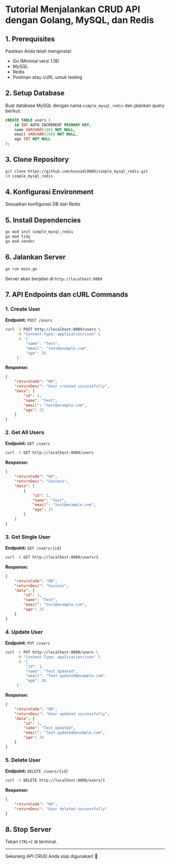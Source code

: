 # Tutorial Menjalankan CRUD API dengan Golang, MySQL, dan Redis

## 1. Prerequisites
Pastikan Anda telah menginstal:
- Go (Minimal versi 1.18)
- MySQL
- Redis
- Postman atau cURL untuk testing


## 2. Setup Database
Buat database MySQL dengan nama `simple_mysql_redis` dan jalankan query berikut:
```sql
CREATE TABLE users (
    id INT AUTO_INCREMENT PRIMARY KEY,
    name VARCHAR(100) NOT NULL,
    email VARCHAR(100) NOT NULL,
    age INT NOT NULL
);
```

## 3. Clone Repository
```sh
git clone https://github.com/kusnadi8605/simple_mysql_redis.git
cd simple_mysql_redis
```

## 4. Konfigurasi Environment
Sesuaikan konfigurasi DB dan Redis

## 5. Install Dependencies
```sh
go mod init simple_mysql_redis
go mod tidy
go mod vendor
```

## 6. Jalankan Server
```sh
go run main.go
```
Server akan berjalan di `http://localhost:8089`

## 7. API Endpoints dan cURL Commands

### 1. Create User
**Endpoint:** `POST /users`
```sh
curl -X POST http://localhost:8089/users \
     -H "Content-Type: application/json" \
     -d '{
         "name": "Test",
         "email": "test@example.com",
         "age": 25
     }'
```
**Response:**
```json
{
    "returnCode": "00",
    "returnDesc": "User created successfully",
    "data": {
        "id": 1,
        "name": "Test",
        "email": "test@example.com",
        "age": 25
    }
}
```

### 2. Get All Users
**Endpoint:** `GET /users`
```sh
curl -X GET http://localhost:8089/users
```
**Response:**
```json
{
    "returnCode": "00",
    "returnDesc": "Success",
    "data": [
        {
            "id": 1,
            "name": "Test",
            "email": "test@example.com",
            "age": 25
        }
    ]
}
```

### 3. Get Single User
**Endpoint:** `GET /users/{id}`
```sh
curl -X GET http://localhost:8089/users/1
```
**Response:**
```json
{
    "returnCode": "00",
    "returnDesc": "Success",
    "data": {
        "id": 1,
        "name": "Test",
        "email": "test@example.com",
        "age": 25
    }
}
```

### 4. Update User
**Endpoint:** `PUT /users`
```sh
curl -X PUT http://localhost:8089/users \
     -H "Content-Type: application/json" \
     -d '{
         "id": 1,
         "name": "Test Updated",
         "email": "Test.updated@example.com",
         "age": 26
     }'
```
**Response:**
```json
{
    "returnCode": "00",
    "returnDesc": "User updated successfully",
    "data": {
        "id": 1,
        "name": "Test Updated",
        "email": "Test.updated@example.com",
        "age": 26
    }
}
```

### 5. Delete User
**Endpoint:** `DELETE /users/{id}`
```sh
curl -X DELETE http://localhost:8089/users/1
```
**Response:**
```json
{
    "returnCode": "00",
    "returnDesc": "User deleted successfully"
}
```

## 8. Stop Server
Tekan `CTRL+C` di terminal.

---

Sekarang API CRUD Anda siap digunakan! 🚀

